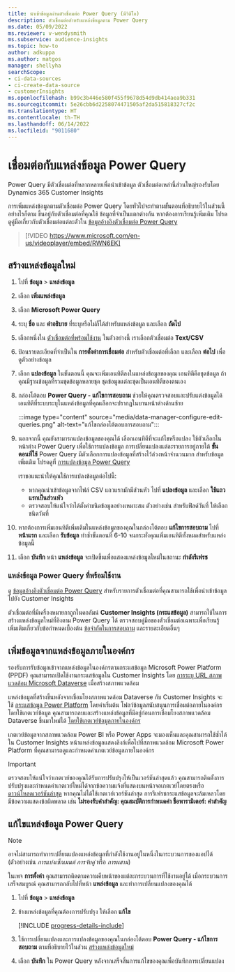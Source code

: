 ```yaml
---
title: นำเข้าข้อมูลผ่านตัวเชื่อมต่อ Power Query (มีวิดีโอ)
description: ตัวเชื่อมต่อสำหรับแหล่งข้อมูลตาม Power Query
ms.date: 05/09/2022
ms.reviewer: v-wendysmith
ms.subservice: audience-insights
ms.topic: how-to
author: adkuppa
ms.author: matgos
manager: shellyha
searchScope:
- ci-data-sources
- ci-create-data-source
- customerInsights
ms.openlocfilehash: b99c3b446e580f455f9678d54d9db414aea9b331
ms.sourcegitcommit: 5e26cbb6d2258074471505af2da515818327cf2c
ms.translationtype: HT
ms.contentlocale: th-TH
ms.lasthandoff: 06/14/2022
ms.locfileid: "9011680"
---
```

# <a name="connect-to-a-power-query-data-source"></a>เชื่อมต่อกับแหล่งข้อมูล Power Query

Power Query มีตัวเชื่อมต่อที่หลากหลายเพื่อนำเข้าข้อมูล ตัวเชื่อมต่อเหล่านี้ส่วนใหญ่รองรับโดย Dynamics 365 Customer Insights

การเพิ่มแหล่งข้อมูลตามตัวเชื่อมต่อ Power Query โดยทั่วไปจะทำตามขั้นตอนที่อธิบายไว้ในส่วนนี้ อย่างไรก็ตาม ขึ้นอยู่กับตัวเชื่อมต่อที่คุณใช้ ข้อมูลที่จำเป็นแตกต่างกัน หากต้องการเรียนรู้เพิ่มเติม โปรดดูคู่มือเกี่ยวกับตัวเชื่อมต่อแต่ละตัวใน [ข้อมูลอ้างอิงตัวเชื่อมต่อ Power Query](/power-query/connectors/)

> [!VIDEO https://www.microsoft.com/en-us/videoplayer/embed/RWN6EK]

## <a name="create-a-new-data-source"></a>สร้างแหล่งข้อมูลใหม่

1. ไปที่ **ข้อมูล** > **แหล่งข้อมูล**

1. เลือก **เพิ่มแหล่งข้อมูล**

1. เลือก **Microsoft Power Query**

1. ระบุ **ชื่อ** และ **คำอธิบาย** ที่ระบุหรือไม่ก็ได้สำหรับแหล่งข้อมูล และเลือก **ถัดไป**

1. เลือกหนึ่งใน [ตัวเชื่อมต่อที่พร้อมใช้งาน](#available-power-query-data-sources) ในตัวอย่างนี้ เราเลือกตัวเชื่อมต่อ **Text/CSV**

1. ป้อนรายละเอียดที่จำเป็นใน **การตั้งค่าการเชื่อมต่อ** สำหรับตัวเชื่อมต่อที่เลือก และเลือก **ต่อไป** เพื่อดูตัวอย่างข้อมูล

1. เลือก **แปลงข้อมูล** ในขั้นตอนนี้ คุณจะเพิ่มเอนทิตีลงในแหล่งข้อมูลของคุณ เอนทิตีคือชุดข้อมูล ถ้าคุณมีฐานข้อมูลที่รวมชุดข้อมูลหลายชุด ชุดข้อมูลแต่ละชุดเป็นเอนทิตีของตนเอง

1. กล่องโต้ตอบ **Power Query - แก้ไขการสอบถาม** ช่วยให้คุณตรวจสอบและปรับแต่งข้อมูลได้ เอนทิตีที่ระบบระบุในแหล่งข้อมูลที่คุณเลือกจะปรากฏในบานหน้าต่างด้านซ้าย

   :::image type="content" source="media/data-manager-configure-edit-queries.png" alt-text="แก้ไขกล่องโต้ตอบการสอบถาม":::

1. นอกจากนี้ คุณยังสามารถแปลงข้อมูลของคุณได้ เลือกเอนทิตีที่จะแก้ไขหรือแปลง ใช้ตัวเลือกในหน้าต่าง Power Query เพื่อใช้การแปลงข้อมูล การเปลี่ยนแปลงแต่ละรายการอยู่ภายใต้ **ขั้นตอนที่ใช้** Power Query มีตัวเลือกการแปลงข้อมูลที่สร้างไว้ล่วงหน้าจำนวนมาก สำหรับข้อมูลเพิ่มเติม โปรดดูที่ [การแปลงข้อมูล Power Query](/power-query/power-query-what-is-power-query#transformations)

   เราขอแนะนำให้คุณใช้การแปลงข้อมูลต่อไปนี้:

   - หากคุณนำเข้าข้อมูลจากไฟล์ CSV แถวแรกมักมีส่วนหัว ไปที่ **แปลงข้อมูล** และเลือก **ใช้แถวแรกเป็นส่วนหัว**
   - ตรวจสอบให้แน่ใจว่าได้ตั้งค่าชนิดข้อมูลอย่างเหมาะสม ตัวอย่างเช่น สำหรับฟิลด์วันที่ ให้เลือกชนิดวันที่

1. หากต้องการเพิ่มเอนทิตีเพิ่มเติมในแหล่งข้อมูลของคุณในกล่องโต้ตอบ **แก้ไขการสอบถาม** ไปที่ **หน้าแรก** และเลือก **รับข้อมูล** ทำซ้ำขั้นตอนที่ 6-10 จนกระทั่งคุณเพิ่มเอนทิตีทั้งหมดสำหรับแหล่งข้อมูลนี้

1. เลือก **บันทึก** หน้า **แหล่งข้อมูล** จะเปิดขึ้นเพื่อแสดงแหล่งข้อมูลใหม่ในสถานะ **กำลังรีเฟรช**

### <a name="available-power-query-data-sources"></a>แหล่งข้อมูล Power Query ที่พร้อมใช้งาน

ดู [ข้อมูลอ้างอิงตัวเชื่อมต่อ Power Query](/power-query/connectors/) สำหรับรายการตัวเชื่อมต่อที่คุณสามารถใช้เพื่อนำเข้าข้อมูลไปยัง Customer Insights

ตัวเชื่อมต่อที่มีเครื่องหมายกาถูกในคอลัมน์ **Customer Insights (กระแสข้อมูล)** สามารถใช้ในการสร้างแหล่งข้อมูลใหม่ที่อิงตาม Power Query ได้ ตรวจสอบคู่มือของตัวเชื่อมต่อเฉพาะเพื่อเรียนรู้เพิ่มเติมเกี่ยวกับข้อกำหนดเบื้องต้น [ข้อจำกัดในการสอบถาม](/power-query/power-query-online-limits) และรายละเอียดอื่นๆ

## <a name="add-data-from-on-premises-data-sources"></a>เพิ่มข้อมูลจากแหล่งข้อมูลภายในองค์กร

รองรับการรับข้อมูลเข้าจากแหล่งข้อมูลในองค์กรตามกระแสข้อมูล Microsoft Power Platform (PPDF) คุณสามารถเปิดใช้งานกระแสข้อมูลใน Customer Insights โดย [การระบุ URL สภาพแวดล้อม Microsoft Dataverse](create-environment.md) เมื่อสร้างสภาพแวดล้อม

แหล่งข้อมูลที่สร้างขึ้นหลังจากเชื่อมโยงสภาพแวดล้อม Dataverse กับ Customer Insights จะใช้ [กระแสข้อมูล Power Platform](/power-query/dataflows/overview-dataflows-across-power-platform-dynamics-365) โดยค่าเริ่มต้น โฟลว์ข้อมูลสนับสนุนการเชื่อมต่อภายในองค์กรโดยใช้เกตเวย์ข้อมูล คุณสามารถลบและสร้างแหล่งข้อมูลที่มีอยู่ก่อนการเชื่อมโยงสภาพแวดล้อม Dataverse ขึ้นมาใหม่ได้ [โดยใช้เกตเวย์ข้อมูลภายในองค์กร](/data-integration/gateway/service-gateway-app)

เกตเวย์ข้อมูลจากสภาพแวดล้อม Power BI หรือ Power Apps จะมองเห็นและคุณสามารถใช้ซ้ำได้ใน Customer Insights หน้าแหล่งข้อมูลแสดงลิงก์เพื่อไปที่สภาพแวดล้อม Microsoft Power Platform ที่คุณสามารถดูและกำหนดค่าเกตเวย์ข้อมูลภายในองค์กร

> [!IMPORTANT]
> ตรวจสอบให้แน่ใจว่าเกตเวย์ของคุณได้รับการปรับปรุงให้เป็นเวอร์ชันล่าสุดแล้ว คุณสามารถติดตั้งการปรับปรุงและกำหนดค่าเกตเวย์ใหม่ได้จากข้อความแจ้งที่แสดงบนหน้าจอเกตเวย์โดยตรงหรือ [ดาวน์โหลดเวอร์ชันล่าสุด](https://powerapps.microsoft.com/downloads/) หากคุณไม่ได้ใช้เกตเวย์เวอร์ชันล่าสุด การรีเฟรชกระแสข้อมูลจะล้มเหลวโดยมีข้อความแสดงข้อผิดพลาด เช่น **ไม่รองรับคำสำคัญ: คุณสมบัติการกำหนดค่า ชื่อพารามิเตอร์: คำสำคัญ**

## <a name="edit-power-query-data-sources"></a>แก้ไขแหล่งข้อมูล Power Query

> [!NOTE]
> อาจไม่สามารถทำการเปลี่ยนแปลงแหล่งข้อมูลที่กำลังใช้งานอยู่ในหนึ่งในกระบวนการของแอปได้ (ตัวอย่างเช่น *การแบ่งเซ็กเมนต์* *การจับคู่* หรือ *การผสาน*)
>
> ในเพจ **การตั้งค่า** คุณสามารถติดตามความคืบหน้าของแต่ละกระบวนการที่ใช้งานอยู่ได้ เมื่อกระบวนการเสร็จสมบูรณ์ คุณสามารถกลับไปที่หน้า **แหล่งข้อมูล** และทำการเปลี่ยนแปลงของคุณได้

1. ไปที่ **ข้อมูล** > **แหล่งข้อมูล**

1. ข้างแหล่งข้อมูลที่คุณต้องการปรับปรุง ให้เลือก **แก้ไข**

   [!INCLUDE [progress-details-include](includes/progress-details-pane.md)]

1. ใช้การเปลี่ยนแปลงและการแปลงข้อมูลของคุณในกล่องโต้ตอบ **Power Query - แก้ไขการสอบถาม** ตามที่อธิบายไว้ในส่วน [สร้างแหล่งข้อมูลใหม่](#create-a-new-data-source)

1. เลือก **บันทึก** ใน Power Query หลังจากเสร็จสิ้นการแก้ไขของคุณเพื่อบันทึกการเปลี่ยนแปลง
